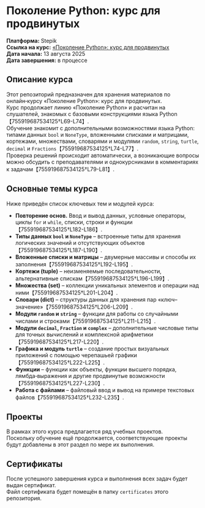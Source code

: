 # Поколение Python: курс для продвинутых

**Платформа:** Stepik  
**Ссылка на курс:** [«Поколение Python»: курс для продвинутых](https://stepik.org/course/68343/syllabus)  
**Дата начала:** 13 августа 2025  
**Дата завершения:** в процессе

## Описание курса

Этот репозиторий предназначен для хранения материалов по онлайн‑курсу «Поколение Python»: курс для продвинутых.  
Курс продолжает линию «Поколение Python» и расчитан на слушателей, знакомых с базовыми конструкциями языка Python【755919687534125†L69-L74】.  
Обучение знакомит с дополнительными возможностями языка Python: типами данных `bool` и `NoneType`, вложенными списками и матрицами, кортежами, множествами, словарями и модулями `random`, `string`, `turtle`, `decimal` и `Fractions`【755919687534125†L74-L77】.  
Проверка решений происходит автоматически, а возникающие вопросы можно обсудить с преподавателями и однокурсниками в комментариях к задачам【755919687534125†L79-L81】.

## Основные темы курса

Ниже приведён список ключевых тем и модулей курса:

- **Повторение основ.** Ввод и вывод данных, условные операторы, циклы `for` и `while`, списки, строки и функции【755919687534125†L182-L186】.
- **Типы данных `bool` и `NoneType`** – встроенные типы для хранения логических значений и отсутствующих объектов【755919687534125†L187-L190】.
- **Вложенные списки и матрицы** – двумерные массивы и способы их заполнения【755919687534125†L192-L195】.
- **Кортежи (tuple)** – неизменяемые последовательности, альтернативные спискам【755919687534125†L196-L199】.
- **Множества (set)** – коллекции уникальных элементов и операции над ними【755919687534125†L201-L204】.
- **Словари (dict)** – структуры данных для хранения пар «ключ–значение»【755919687534125†L206-L209】.
- **Модули `random` и `string`** – функции для работы со случайными числами и строками【755919687534125†L211-L215】.
- **Модули `decimal`, `Fraction` и `complex`** – дополнительные числовые типы для точных вычислений и комплексной арифметики【755919687534125†L217-L220】.
- **Графика и модуль `turtle`** – создание простых визуальных приложений с помощью черепашьей графики【755919687534125†L222-L225】.
- **Функции** – функции как объекты, функции высшего порядка, лямбда‑выражения и другие продвинутые возможности【755919687534125†L227-L230】.
- **Работа с файлами** – файловый ввод и вывод на примере текстовых файлов【755919687534125†L232-L235】.

## Проекты

В рамках этого курса предлагается ряд учебных проектов.  
Поскольку обучение ещё продолжается, соответствующие проекты будут добавлены в этот раздел по мере их выполнения.

## Сертификаты

После успешного завершения курса и выполнения всех задач будет выдан сертификат.  
Файл сертификата будет помещён в папку `certificates` этого репозитория.
